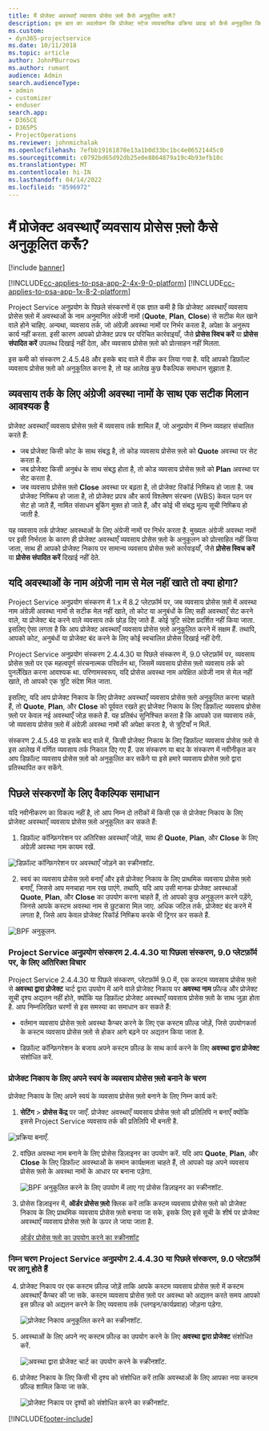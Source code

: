 ```yaml
---
title: मैं प्रोजेक्ट अवस्थाएँ व्यवसाय प्रोसेस फ़्लो कैसे अनुकूलित करूँ?
description: इस बात का अवलोकन कि प्रोजेक्ट स्टेज व्यावसायिक प्रक्रिया प्रवाह को कैसे अनुकूलित किया जाए।
ms.custom:
- dyn365-projectservice
ms.date: 10/11/2018
ms.topic: article
author: JohnPBurrows
ms.author: rumant
audience: Admin
search.audienceType:
- admin
- customizer
- enduser
search.app:
- D365CE
- D365PS
- ProjectOperations
ms.reviewer: johnmichalak
ms.openlocfilehash: 7efbb19161878e13a1b0d33bc1bc4e06521445c0
ms.sourcegitcommit: c0792bd65d92db25e0e8864879a19c4b93efb10c
ms.translationtype: MT
ms.contentlocale: hi-IN
ms.lasthandoff: 04/14/2022
ms.locfileid: "8596972"
---
```

# <a name="how-do-i-customize-the-project-stages-business-process-flow"></a>मैं प्रोजेक्ट अवस्थाएँ व्यवसाय प्रोसेस फ़्लो कैसे अनुकूलित करूँ?

[!include [banner](../includes/psa-now-project-operations.md)]

[!INCLUDE[cc-applies-to-psa-app-2-4x-9-0-platform](../includes/cc-applies-to-psa-app-2-4x-9-0-platform.md)]
[!INCLUDE[cc-applies-to-psa-app-1x-8-2-platform](../includes/cc-applies-to-psa-app-1x-8-2-platform.md)]

Project Service अनुप्रयोग के पिछले संस्करणों में एक ज्ञात कमी है कि प्रोजेक्ट अवस्थाएँ व्यवसाय प्रोसेस फ़्लो में अवस्थाओं के नाम अनुमानित अंग्रेजी नामों (**Quote**, **Plan**, **Close**) से सटीक मेल खाने वाले होने चाहिए. अन्यथा, व्यवसाय तर्क, जो अंग्रेज़ी अवस्था नामों पर निर्भर करता है, अपेक्षा के अनुरूप कार्य नहीं करता. इसी कारण आपको प्रोजेक्ट प्रपत्र पर परिचित कार्रवाइयाँ, जैसे **प्रोसेस स्विच करें** या **प्रोसेस संपादित करें** उपलब्ध दिखाई नहीं देता, और व्यवसाय प्रोसेस फ़्लो को प्रोत्साहन नहीं मिलता. 

इस कमी को संस्करण 2.4.5.48 और इसके बाद वाले में ठीक कर लिया गया है. यदि आपको डिफ़ॉल्ट व्यवसाय प्रोसेस फ़्लो को अनुकूलित करना है, तो यह आलेख कुछ वैकल्पिक समाधान सुझाता है.  

## <a name="business-logic-requires-an-exact-match-with-english-stage-names"></a>व्यवसाय तर्क के लिए अंग्रेजी अवस्था नामों के साथ एक सटीक मिलान आवश्यक है

प्रोजेक्ट अवस्थाएँ व्यवसाय प्रोसेस फ़्लो में व्यवसाय तर्क शामिल हैं, जो अनुप्रयोग में निम्न व्यवहार संचालित करते हैं:
- जब प्रोजेक्ट किसी कोट के साथ संबद्ध है, तो कोड व्यवसाय प्रोसेस फ़्लो को **Quote** अवस्था पर सेट करता है.
- जब प्रोजेक्ट किसी अनुबंध के साथ संबद्ध होता है, तो कोड व्यवसाय प्रोसेस फ़्लो को **Plan** अवस्था पर सेट करता है.
- जब व्यवसाय प्रोसेस फ़्लो **Close** अवस्था पर बढ़ता है, तो प्रोजेक्ट रिकॉर्ड निष्क्रिय हो जाता है. जब प्रोजेक्ट निष्क्रिय हो जाता है, तो प्रोजेक्ट प्रपत्र और कार्य विश्लेषण संरचना (WBS) केवल पठन पर सेट हो जाते हैं, नामित संसाधन बुकिंग मुक्त हो जाते हैं, और कोई भी संबद्ध मूल्य सूची निष्क्रिय हो जाती है.

यह व्यवसाय तर्क प्रोजेक्ट अवस्थाओं के लिए अंग्रेजी नामों पर निर्भर करता है. मुख्यतः अंग्रेजी अवस्था नामों पर इसी निर्भरता के कारण ही प्रोजेक्ट अवस्थाएँ व्यवसाय प्रोसेस फ़्लो के अनुकूलन को प्रोत्साहित नहीं किया जाता, साथ ही आपको प्रोजेक्ट निकाय पर सामान्य व्यवसाय प्रोसेस फ़्लो कार्रवाइयाँ, जैसे **प्रोसेस स्विच करें** या **प्रोसेस संपादित करें** दिखाई नहीं देते.

## <a name="what-happens-if-the-stage-names-dont-match-the-english-names"></a>यदि अवस्थाओं के नाम अंग्रेजी नाम से मेल नहीं खाते तो क्या होगा?

Project Service अनुप्रयोग संस्करण में 1.x में 8.2 प्लेटफ़ॉर्म पर, जब व्यवसाय प्रोसेस फ़्लो में अवस्था नाम अंग्रेज़ी अवस्था नामों से सटीक मेल नहीं खाते, तो कोट या अनुबंधों के लिए सही अवस्थाएँ सेट करने वाले, या प्रोजेक्ट बंद करने वाले व्यवसाय तर्क छोड़ दिए जाते हैं. कोई त्रुटि संदेश प्रदर्शित नहीं किया जाता. इसलिए ऐसा लगता है कि आप प्रोजेक्ट अवस्थाएँ व्यवसाय प्रोसेस फ़्लो अनुकूलित करने में सक्षम हैं. तथापि, आपको कोट, अनुबंधों या प्रोजेक्ट बंद करने के लिए कोई स्वचालित प्रोसेस दिखाई नहीं देगी.

Project Service अनुप्रयोग संस्करण 2.4.4.30 या पिछले संस्करण में, 9.0 प्लेटफ़ॉर्म पर, व्यवसाय प्रोसेस फ़्लो पर एक महत्वपूर्ण संरचनात्मक परिवर्तन था, जिसमें व्यवसाय प्रोसेस फ़्लो व्यवसाय तर्क को पुनर्लेखित करना आवश्यक था. परिणामस्वरूप, यदि प्रोसेस अवस्था नाम अपेक्षित अंग्रेजी नाम से मेल नहीं खाते, तो आपको एक त्रुटि संदेश मिल जाता. 

इसलिए, यदि आप प्रोजेक्ट निकाय के लिए प्रोजेक्ट अवस्थाएँ व्यवसाय प्रोसेस फ़्लो अनुकूलित करना चाहते हैं, तो **Quote**, **Plan**, और **Close** को पूर्ववत रखते हुए प्रोजेक्ट निकाय के लिए डिफ़ॉल्ट व्यवसाय प्रोसेस फ़्लो पर केवल नई अवस्थाएँ जोड़ सकते हैं. यह प्रतिबंध सुनिश्चित करता है कि आपको उस व्यवसाय तर्क, जो व्यवसाय प्रोसेस फ़्लो में अंग्रेज़ी अवस्था नामों की अपेक्षा करता है, से त्रुटियाँ न मिलें.

संस्करण 2.4.5.48 या इसके बाद वाले में, किसी प्रोजेक्ट निकाय के लिए डिफ़ॉल्ट व्यवसाय प्रोसेस फ़्लो से इस आलेख में वर्णित व्यवसाय तर्क निकाल दिए गए हैं. उस संस्करण या बाद के संस्करण में नवीनीकृत कर आप डिफ़ॉल्ट व्यवसाय प्रोसेस फ़्लो को अनुकूलित कर सकेंगे या इसे हमारे व्यवसाय प्रोसेस फ़्लो द्वारा प्रतिस्थापित कर सकेंगे. 

## <a name="workarounds-for-earlier-versions"></a>पिछले संस्करणों के लिए वैकल्पिक समाधान

यदि नवीनीकरण का विकल्प नहीं है, तो आप निम्न दो तरीकों में किसी एक से प्रोजेक्ट निकाय के लिए प्रोजेक्ट अवस्थाएँ व्यवसाय प्रोसेस फ़्लो अनुकूलित कर सकते हैं:

1. डिफ़ॉल्ट कॉन्फ़िगरेशन पर अतिरिक्त अवस्थाएँ जोड़ें, साथ ही **Quote**, **Plan**, और **Close** के लिए अंग्रेज़ी अवस्था नाम कायम रखें.


![डिफ़ॉल्ट कॉन्फ़िगरेशन पर अवस्थाएँ जोड़ने का स्क्रीनशॉट.](media/FAQ-Customize-BPF-1.png)
 
2. स्वयं का व्यवसाय प्रोसेस फ़्लो बनाएँ और इसे प्रोजेक्ट निकाय के लिए प्राथमिक व्यवसाय प्रोसेस फ़्लो बनाएँ, जिससे आप मनचाहा नाम रख पाएंगे. तथापि, यदि आप उसी मानक प्रोजेक्ट अवस्थाओं **Quote**, **Plan**, और **Close** का उपयोग करना चाहते हैं, तो आपको कुछ अनुकूलन करने पड़ेंगे, जिनसे आपके कस्टम अवस्था नाम से छुटकारा मिल जाए. अधिक जटिल तर्क, प्रोजेक्ट बंद करने में लगता है, जिसे आप केवल प्रोजेक्ट रिकॉर्ड निष्क्रिय करके भी ट्रिगर कर सकते हैं.

![BPF अनुकूलन.](media/FAQ-Customize-BPF-2.png)

### <a name="additional-considerations-for-project-service-app-version-24430-or-earlier-on-platform-90"></a>Project Service अनुप्रयोग संस्करण 2.4.4.30 या पिछला संस्करण, 9.0 प्लेटफ़ॉर्म पर, के लिए अतिरिक्त विचार

Project Service 2.4.4.30 या पिछले संस्करण, प्लेटफ़ॉर्म 9.0 में, एक कस्टम व्यवसाय प्रोसेस फ़्लो से **अवस्था द्वारा प्रोजेक्ट** चार्ट द्वारा उपयोग में आने वाले प्रोजेक्ट निकाय पर **अवस्था नाम** फ़ील्ड और प्रोजेक्ट सूची दृश्य अद्यतन नहीं होते, क्योंकि यह डिफ़ॉल्ट प्रोजेक्ट अवस्थाएँ व्यवसाय प्रोसेस फ़्लो के साथ जुड़ा होता है. आप निम्‍नलिखित चरणों से इस समस्या का समाधान कर सकते हैं:

- वर्तमान व्यवसाय प्रोसेस फ़्लो अवस्था कैप्चर करने के लिए एक कस्टम फ़ील्ड जोड़ें, जिसे उपयोगकर्ता के कस्टम व्यवसाय प्रोसेस फ़्लो से होकर आगे बढ़ने पर अद्यतन किया जाता है.

- डिफ़ॉल्ट कॉन्फ़िगरेशन के बजाय अपने कस्टम फ़ील्ड के साथ कार्य करने के लिए **अवस्था द्वारा प्रोजेक्ट** संशोधित करें.

### <a name="steps-to-create-your-own-business-process-flow-for-the-project-entity"></a>प्रोजेक्ट निकाय के लिए अपने स्वयं के व्यवसाय प्रोसेस फ़्लो बनाने के चरण

प्रोजेक्ट निकाय के लिए अपने स्वयं के व्यवसाय प्रोसेस फ़्लो बनाने के लिए निम्न कार्य करें:

1. **सेटिंग** > **प्रोसेस केंद्र** पर जाएँ. प्रोजेक्ट अवस्थाएँ व्यवसाय प्रोसेस फ़्लो की प्रतिलिपि न बनाएँ क्योंकि इससे Project Service व्यवसाय तर्क की प्रतिलिपि भी बनती है.

  ![प्रक्रिया बनाएँ.](media/FAQ-Customize-BPF-3.png)

2. वांछित अवस्था नाम बनाने के लिए प्रोसेस डिज़ाइनर का उपयोग करें. यदि आप **Quote**, **Plan**, और **Close** के लिए डिफ़ॉल्ट अवस्थाओं के समान कार्यक्षमता चाहते हैं, तो आपको यह अपने व्यवसाय प्रोसेस फ़्लो के अवस्था नामों के आधार पर बनाना पड़ेगा.

   ![BPF अनुकूलित करने के लिए उपयोग में लाए गए प्रोसेस डिज़ाइनर का स्क्रीनशॉट.](media/FAQ-Customize-BPF-4.png) 

3. प्रोसेस डिज़ाइनर में, **ऑर्डर प्रोसेस फ़्लो** क्लिक करें ताकि कस्टम व्यवसाय प्रोसेस फ़्लो को प्रोजेक्ट निकाय के लिए प्राथमिक व्यवसाय प्रोसेस फ़्लो बनाया जा सके, इसके लिए इसे सूची के शीर्ष पर प्रोजेक्ट अवस्थाएँ व्यवसाय प्रोसेस फ़्लो के ऊपर ले जाया जाता है.


   [ऑर्डर प्रोसेस फ़्लो का उपयोग करने का स्क्रीनशॉट](media/FAQ-Customize-BPF-5-720.png)

### <a name="the-following-steps-apply-to-project-service-app-24430-or-earlier-on-the-90-platform"></a>निम्न चरण Project Service अनुप्रयोग 2.4.4.30 या पिछले संस्करण, 9.0 प्लेटफ़ॉर्म पर लागू होते हैं

4. प्रोजेक्ट निकाय पर एक कस्टम फ़ील्ड जोड़ें ताकि आपके कस्टम व्यवसाय प्रोसेस फ़्लो में कस्टम अवस्थाएँ कैप्चर की जा सके. कस्टम व्यवसाय प्रोसेस फ़्लो पर अवस्था को अद्यतन करते समय आपको इस फ़ील्ड को अद्यतन करने के लिए व्यवसाय तर्क (प्लगइन/कार्यप्रवाह) जोड़ना पड़ेगा.

   ![प्रोजेक्ट निकाय अनुकूलित करने का स्क्रीनशॉट.](media/FAQ-Customize-BPF-6-720.png)

5. अवस्थाओं के लिए अपने नए कस्टम फ़ील्ड का उपयोग करने के लिए **अवस्था द्वारा प्रोजेक्ट** संशोधित करें.

   ![अवस्था द्वारा प्रोजेक्ट चार्ट का उपयोग करने के स्क्रीनशॉट.](media/FAQ-Customize-BPF-7-720.png)

6. प्रोजेक्ट निकाय के लिए किसी भी दृश्य को संशोधित करें ताकि अवस्थाओं के लिए आपका नया कस्टम फ़ील्ड शामिल किया जा सके.

   ![प्रोजेक्ट निकाय पर दृश्यों को संशोधित करने का स्क्रीनशॉट.](media/FAQ-Customize-BPF-8-720.png)



[!INCLUDE[footer-include](../includes/footer-banner.md)]
